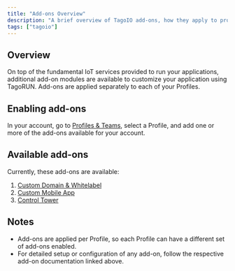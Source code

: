 ```yaml
---
title: "Add-ons Overview"
description: "A brief overview of TagoIO add-ons, how they apply to profiles, and the currently available add-ons with links to their documentation."
tags: ["tagoio"]
---
```


## Overview

On top of the fundamental IoT services provided to run your applications, additional add-on modules are available to customize your application using TagoRUN. Add-ons are applied separately to each of your Profiles.

## Enabling add-ons

In your account, go to [Profiles & Teams](../account/profiles), select a Profile, and add one or more of the add-ons available for your account.

## Available add-ons

Currently, these add-ons are available:

1. [Custom Domain & Whitelabel](../custom-domain-whitelabel)
2. [Custom Mobile App](../custom-mobile-app)
3. [Control Tower](../control-tower)

## Notes

- Add-ons are applied per Profile, so each Profile can have a different set of add-ons enabled.
- For detailed setup or configuration of any add-on, follow the respective add-on documentation linked above.